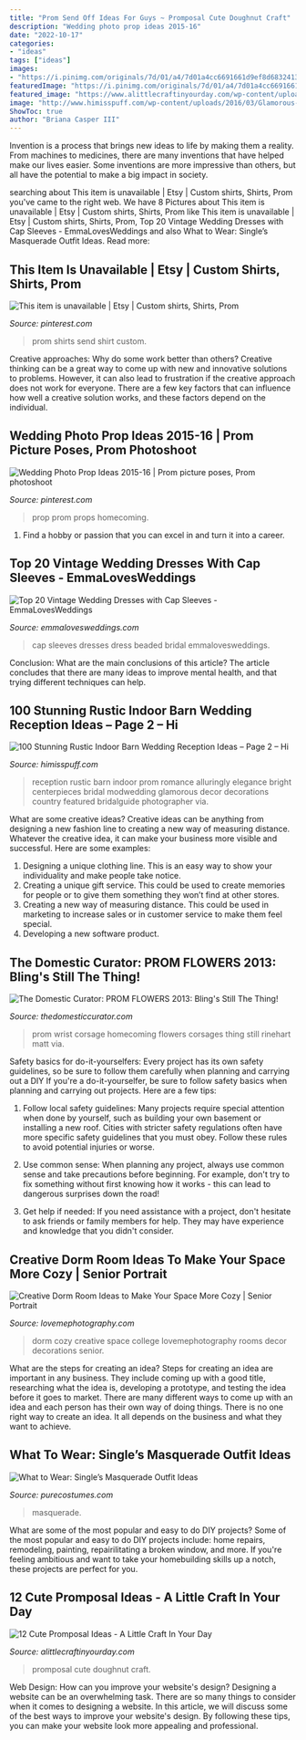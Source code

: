 ```yaml
---
title: "Prom Send Off Ideas For Guys ~ Promposal Cute Doughnut Craft"
description: "Wedding photo prop ideas 2015-16"
date: "2022-10-17"
categories:
- "ideas"
tags: ["ideas"]
images:
- "https://i.pinimg.com/originals/7d/01/a4/7d01a4cc6691661d9ef8d6832413b695.jpg"
featuredImage: "https://i.pinimg.com/originals/7d/01/a4/7d01a4cc6691661d9ef8d6832413b695.jpg"
featured_image: "https://www.alittlecraftinyourday.com/wp-content/uploads/2015/02/Screen-Shot-2015-02-20-at-11.35.47-PM.png"
image: "http://www.himisspuff.com/wp-content/uploads/2016/03/Glamorous-wedding-reception-ideas.jpg"
ShowToc: true
author: "Briana Casper III"
---
```



Invention is a process that brings new ideas to life by making them a reality. From machines to medicines, there are many inventions that have helped make our lives easier. Some inventions are more impressive than others, but all have the potential to make a big impact in society.

	

		
searching about This item is unavailable | Etsy | Custom shirts, Shirts, Prom you've came to the right web. We have 8 Pictures about This item is unavailable | Etsy | Custom shirts, Shirts, Prom like This item is unavailable | Etsy | Custom shirts, Shirts, Prom, Top 20 Vintage Wedding Dresses with Cap Sleeves - EmmaLovesWeddings and also What to Wear: Single’s Masquerade Outfit Ideas. Read more:
		
    
## This Item Is Unavailable | Etsy | Custom Shirts, Shirts, Prom

<img loading=lazy src="https://i.pinimg.com/originals/7d/01/a4/7d01a4cc6691661d9ef8d6832413b695.jpg" onerror="this.onerror=null;this.src='https://tse1.mm.bing.net/th?id=OIP.gRwZKWSsaXHKde-Gcb0c_gHaJ4&amp;pid=15.1';" alt="This item is unavailable | Etsy | Custom shirts, Shirts, Prom">

_Source: pinterest.com_

>prom shirts send shirt custom. 

	

Creative approaches: Why do some work better than others?
Creative thinking can be a great way to come up with new and innovative solutions to problems. However, it can also lead to frustration if the creative approach does not work for everyone. There are a few key factors that can influence how well a creative solution works, and these factors depend on the individual.

    
## Wedding Photo Prop Ideas 2015-16 | Prom Picture Poses, Prom Photoshoot

<img loading=lazy src="https://i.pinimg.com/originals/45/ba/7e/45ba7e35178b680004d473f7a3337f67.jpg" onerror="this.onerror=null;this.src='https://tse4.mm.bing.net/th?id=OIP.dTRYItMT23gLFuB3qcoFzwHaLI&amp;pid=15.1';" alt="Wedding Photo Prop Ideas 2015-16 | Prom picture poses, Prom photoshoot">

_Source: pinterest.com_

>prop prom props homecoming. 

	

1. Find a hobby or passion that you can excel in and turn it into a career.

    
## Top 20 Vintage Wedding Dresses With Cap Sleeves - EmmaLovesWeddings

<img loading=lazy src="http://emmalovesweddings.com/wp-content/uploads/2018/08/vintage-beaded-wedding-dress-with-v-back-and-cap-sleeves.jpg" onerror="this.onerror=null;this.src='https://tse1.mm.bing.net/th?id=OIP.ZO9YazlJw31V8VTI8zTUKQHaLI&amp;pid=15.1';" alt="Top 20 Vintage Wedding Dresses with Cap Sleeves - EmmaLovesWeddings">

_Source: emmalovesweddings.com_

>cap sleeves dresses dress beaded bridal emmalovesweddings. 

	

Conclusion: What are the main conclusions of this article?
The article concludes that there are many ideas to improve mental health, and that trying different techniques can help.

    
## 100 Stunning Rustic Indoor Barn Wedding Reception Ideas – Page 2 – Hi

<img loading=lazy src="http://www.himisspuff.com/wp-content/uploads/2016/03/Glamorous-wedding-reception-ideas.jpg" onerror="this.onerror=null;this.src='https://tse4.mm.bing.net/th?id=OIP.yG05y4CXEkjBdEO5hv0T6QHaJ4&amp;pid=15.1';" alt="100 Stunning Rustic Indoor Barn Wedding Reception Ideas – Page 2 – Hi">

_Source: himisspuff.com_

>reception rustic barn indoor prom romance alluringly elegance bright centerpieces bridal modwedding glamorous decor decorations country featured bridalguide photographer via. 

	

What are some creative ideas?
Creative ideas can be anything from designing a new fashion line to creating a new way of measuring distance. Whatever the creative idea, it can make your business more visible and successful. Here are some examples:
1. Designing a unique clothing line. This is an easy way to show your individuality and make people take notice.
2. Creating a unique gift service. This could be used to create memories for people or to give them something they won’t find at other stores.
3. Creating a new way of measuring distance. This could be used in marketing to increase sales or in customer service to make them feel special.
4. Developing a new software product.

    
## The Domestic Curator: PROM FLOWERS 2013: Bling&#039;s Still The Thing!

<img loading=lazy src="https://4.bp.blogspot.com/-gJIWjPIDarg/UWZfUXG4ObI/AAAAAAAAStc/vZmDO3eQw-Y/s1600/88584968eb7ff476714b7f7ab58b665b.jpg" onerror="this.onerror=null;this.src='https://tse2.mm.bing.net/th?id=OIP.tY7O8X5IDvgTXTenEJPrEQHaJ3&amp;pid=15.1';" alt="The Domestic Curator: PROM FLOWERS 2013: Bling&#039;s Still The Thing!">

_Source: thedomesticcurator.com_

>prom wrist corsage homecoming flowers corsages thing still rinehart matt via. 

	

Safety basics for do-it-yourselfers: Every project has its own safety guidelines, so be sure to follow them carefully when planning and carrying out a DIY
If you're a do-it-yourselfer, be sure to follow safety basics when planning and carrying out projects. Here are a few tips:
1. Follow local safety guidelines: Many projects require special attention when done by yourself, such as building your own basement or installing a new roof. Cities with stricter safety regulations often have more specific safety guidelines that you must obey. Follow these rules to avoid potential injuries or worse.

2. Use common sense: When planning any project, always use common sense and take precautions before beginning. For example, don't try to fix something without first knowing how it works - this can lead to dangerous surprises down the road!

3. Get help if needed: If you need assistance with a project, don't hesitate to ask friends or family members for help. They may have experience and knowledge that you didn't consider.

    
## Creative Dorm Room Ideas To Make Your Space More Cozy | Senior Portrait

<img loading=lazy src="http://lovemephotography.com/wp-content/uploads/2016/09/image2-8.jpg" onerror="this.onerror=null;this.src='https://tse4.mm.bing.net/th?id=OIP.IdBGg-uNDbD4XmcYfY2IDwHaFj&amp;pid=15.1';" alt="Creative Dorm Room Ideas to Make Your Space More Cozy | Senior Portrait">

_Source: lovemephotography.com_

>dorm cozy creative space college lovemephotography rooms decor decorations senior. 

	

What are the steps for creating an idea?
Steps for creating an idea are important in any business. They include coming up with a good title, researching what the idea is, developing a prototype, and testing the idea before it goes to market. 
There are many different ways to come up with an idea and each person has their own way of doing things. There is no one right way to create an idea. It all depends on the business and what they want to achieve.

    
## What To Wear: Single’s Masquerade Outfit Ideas

<img loading=lazy src="https://www.purecostumes.com/blog/wp-content/uploads/2016/01/Polyvore-Singles-Masquerade-Outfit-Ideas_1.jpg" onerror="this.onerror=null;this.src='https://tse1.mm.bing.net/th?id=OIP.uRnC00rXrJ1KZuT7apxFBwHaGh&amp;pid=15.1';" alt="What to Wear: Single’s Masquerade Outfit Ideas">

_Source: purecostumes.com_

>masquerade. 

	

What are some of the most popular and easy to do DIY projects?
Some of the most popular and easy to do DIY projects include: home repairs, remodeling, painting, repairilitating a broken window, and more. If you're feeling ambitious and want to take your homebuilding skills up a notch, these projects are perfect for you.

    
## 12 Cute Promposal Ideas - A Little Craft In Your Day

<img loading=lazy src="https://www.alittlecraftinyourday.com/wp-content/uploads/2015/02/Screen-Shot-2015-02-20-at-11.35.47-PM.png" onerror="this.onerror=null;this.src='https://tse2.mm.bing.net/th?id=OIP.FpkoXH8Z_d4ZviEM040tagHaKQ&amp;pid=15.1';" alt="12 Cute Promposal Ideas - A Little Craft In Your Day">

_Source: alittlecraftinyourday.com_

>promposal cute doughnut craft. 

	

Web Design: How can you improve your website's design?
Designing a website can be an overwhelming task. There are so many things to consider when it comes to designing a website. In this article, we will discuss some of the best ways to improve your website's design. By following these tips, you can make your website look more appealing and professional.

